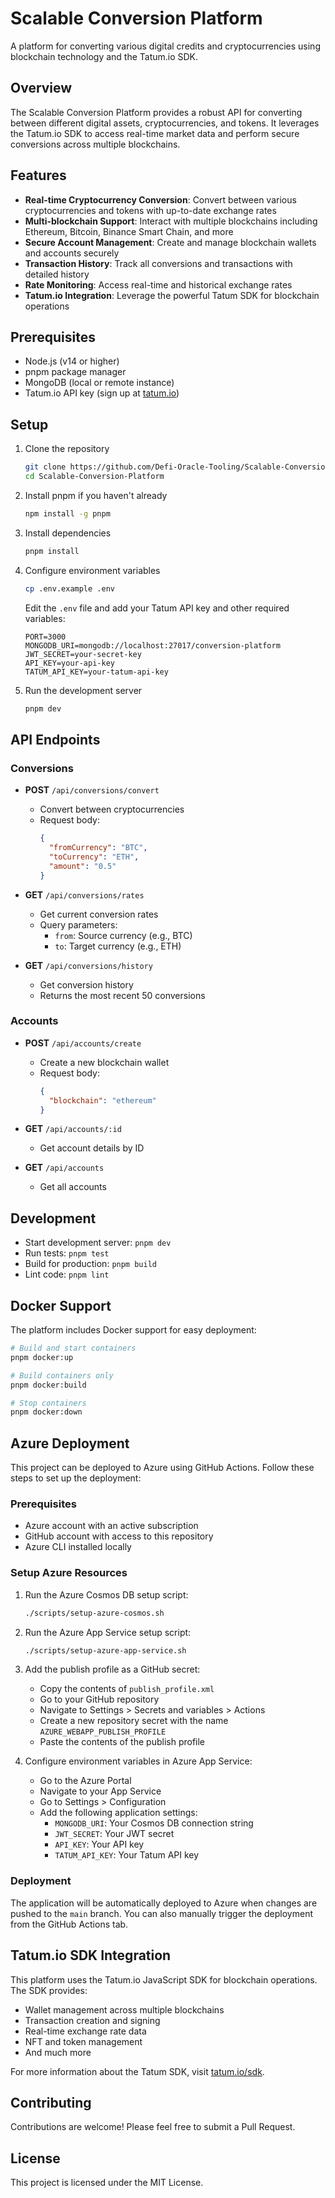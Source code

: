 # Scalable Conversion Platform

A platform for converting various digital credits and cryptocurrencies using blockchain technology and the Tatum.io SDK.

## Overview

The Scalable Conversion Platform provides a robust API for converting between different digital assets, cryptocurrencies, and tokens. It leverages the Tatum.io SDK to access real-time market data and perform secure conversions across multiple blockchains.

## Features

- **Real-time Cryptocurrency Conversion**: Convert between various cryptocurrencies and tokens with up-to-date exchange rates
- **Multi-blockchain Support**: Interact with multiple blockchains including Ethereum, Bitcoin, Binance Smart Chain, and more
- **Secure Account Management**: Create and manage blockchain wallets and accounts securely
- **Transaction History**: Track all conversions and transactions with detailed history
- **Rate Monitoring**: Access real-time and historical exchange rates
- **Tatum.io Integration**: Leverage the powerful Tatum SDK for blockchain operations

## Prerequisites

- Node.js (v14 or higher)
- pnpm package manager
- MongoDB (local or remote instance)
- Tatum.io API key (sign up at [tatum.io](https://tatum.io))

## Setup

1. Clone the repository
   ```bash
   git clone https://github.com/Defi-Oracle-Tooling/Scalable-Conversion-Platform.git
   cd Scalable-Conversion-Platform
   ```

2. Install pnpm if you haven't already
   ```bash
   npm install -g pnpm
   ```

3. Install dependencies
   ```bash
   pnpm install
   ```

4. Configure environment variables
   ```bash
   cp .env.example .env
   ```
   Edit the `.env` file and add your Tatum API key and other required variables:
   ```
   PORT=3000
   MONGODB_URI=mongodb://localhost:27017/conversion-platform
   JWT_SECRET=your-secret-key
   API_KEY=your-api-key
   TATUM_API_KEY=your-tatum-api-key
   ```

5. Run the development server
   ```bash
   pnpm dev
   ```

## API Endpoints

### Conversions

- **POST** `/api/conversions/convert`
  - Convert between cryptocurrencies
  - Request body:
    ```json
    {
      "fromCurrency": "BTC",
      "toCurrency": "ETH",
      "amount": "0.5"
    }
    ```

- **GET** `/api/conversions/rates`
  - Get current conversion rates
  - Query parameters:
    - `from`: Source currency (e.g., BTC)
    - `to`: Target currency (e.g., ETH)

- **GET** `/api/conversions/history`
  - Get conversion history
  - Returns the most recent 50 conversions

### Accounts

- **POST** `/api/accounts/create`
  - Create a new blockchain wallet
  - Request body:
    ```json
    {
      "blockchain": "ethereum"
    }
    ```

- **GET** `/api/accounts/:id`
  - Get account details by ID

- **GET** `/api/accounts`
  - Get all accounts

## Development

- Start development server: `pnpm dev`
- Run tests: `pnpm test`
- Build for production: `pnpm build`
- Lint code: `pnpm lint`

## Docker Support

The platform includes Docker support for easy deployment:

```bash
# Build and start containers
pnpm docker:up

# Build containers only
pnpm docker:build

# Stop containers
pnpm docker:down
```

## Azure Deployment

This project can be deployed to Azure using GitHub Actions. Follow these steps to set up the deployment:

### Prerequisites

- Azure account with an active subscription
- GitHub account with access to this repository
- Azure CLI installed locally

### Setup Azure Resources

1. Run the Azure Cosmos DB setup script:
   ```bash
   ./scripts/setup-azure-cosmos.sh
   ```

2. Run the Azure App Service setup script:
   ```bash
   ./scripts/setup-azure-app-service.sh
   ```

3. Add the publish profile as a GitHub secret:
   - Copy the contents of `publish_profile.xml`
   - Go to your GitHub repository
   - Navigate to Settings > Secrets and variables > Actions
   - Create a new repository secret with the name `AZURE_WEBAPP_PUBLISH_PROFILE`
   - Paste the contents of the publish profile

4. Configure environment variables in Azure App Service:
   - Go to the Azure Portal
   - Navigate to your App Service
   - Go to Settings > Configuration
   - Add the following application settings:
     - `MONGODB_URI`: Your Cosmos DB connection string
     - `JWT_SECRET`: Your JWT secret
     - `API_KEY`: Your API key
     - `TATUM_API_KEY`: Your Tatum API key

### Deployment

The application will be automatically deployed to Azure when changes are pushed to the `main` branch. You can also manually trigger the deployment from the GitHub Actions tab.

## Tatum.io SDK Integration

This platform uses the Tatum.io JavaScript SDK for blockchain operations. The SDK provides:

- Wallet management across multiple blockchains
- Transaction creation and signing
- Real-time exchange rate data
- NFT and token management
- And much more

For more information about the Tatum SDK, visit [tatum.io/sdk](https://tatum.io/sdk).

## Contributing

Contributions are welcome! Please feel free to submit a Pull Request.

## License

This project is licensed under the MIT License.
